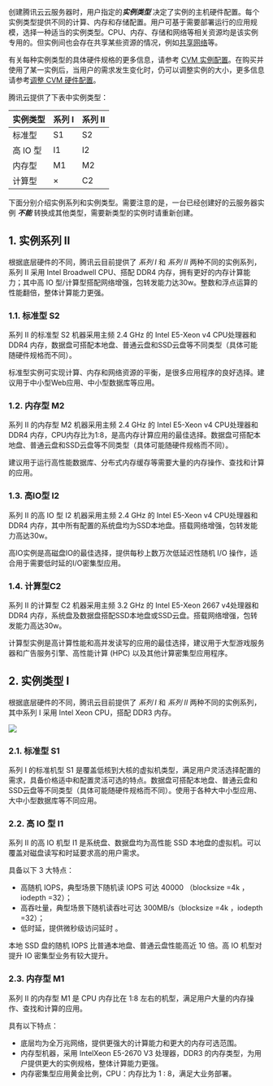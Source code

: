 创建腾讯云云服务器时，用户指定的***实例类型*** 决定了实例的主机硬件配置。每个实例类型提供不同的计算、内存和存储配置。用户可基于需要部署运行的应用规模，选择一种适当的实例类型。CPU、内存、存储和网络等相关资源均是该实例专用的。但实例间也会存在共享某些资源的情况，例如[共享网络](https://www.qcloud.com/doc/product/213/509#2.-.E5.85.B1.E4.BA.AB.E7.BD.91.E7.BB.9C)等。

有关每种实例类型的具体硬件规格的更多信息，请参考 [CVM 实例配置](https://www.qcloud.com/doc/product/213/2177)。在购买并使用了某一实例后，当用户的需求发生变化时，仍可以调整实例的大小，更多信息请参考[调整 CVM 硬件配置](https://www.qcloud.com/doc/product/213/2178)。

腾讯云提供了下表中实例类型：

| 实例类型| 系列 I | 系列 II |
|---------|---------|---------|
| 标准型  | S1 | S2 |
| 高 IO 型  | I1 |I2  |
| 内存型  | M1 | M2  |
| 计算型  | × | C2  |
下面分别介绍实例系列和实例类型。需要注意的是，一台已经创建好的云服务器实例 ***不能*** 转换成其他类型，需要新类型的实例时请重新创建。

## 1. 实例系列 II
根据底层硬件的不同，腾讯云目前提供了 *系列 I* 和 *系列 II* 两种不同的实例系列，系列 II 采用 Intel Broadwell CPU、搭配 DDR4 内存，拥有更好的内存计算能力；其中高 IO 型/计算型搭配网络增强，包转发能力达30w。整数和浮点运算的性能翻倍，整体计算能力更强。

### 1.1. 标准型 S2
系列 II 的标准型 S2 机器采用主频 2.4 GHz 的 Intel E5-Xeon v4 CPU处理器和 DDR4 内存，数据盘可搭配本地盘、普通云盘和SSD云盘等不同类型（具体可能随硬件规格而不同）。

标准型实例可实现计算、内存和网络资源的平衡，是很多应用程序的良好选择。建议用于中小型Web应用、中小型数据库等应用。

### 1.2. 内存型 M2
系列 II 的内存型 M2 机器采用主频 2.4 GHz 的 Intel E5-Xeon v4 CPU处理器和 DDR4 内存，CPU内存比为1:8，是高内存计算应用的最佳选择。数据盘可搭配本地盘、普通云盘和SSD云盘等不同类型（具体可能随硬件规格而不同）。

建议用于运行高性能数据库、分布式内存缓存等需要大量的内存操作、查找和计算的应用。

### 1.3. 高IO型 I2 
系列 II 的高 IO 型 I2 机器采用主频 2.4 GHz 的 Intel E5-Xeon v4 CPU处理器和 DDR4 内存，其中所有配置的系统盘均为SSD本地盘。搭载网络增强，包转发能力高达30w。

高IO实例是高磁盘IO的最佳选择，提供每秒上数万次低延迟性随机 I/O 操作，适合用于需要低时延的I/O密集型应用。


### 1.4. 计算型C2
系列 II 的计算型 C2 机器采用主频 3.2 GHz 的 Intel E5-Xeon 2667 v4处理器和 DDR4 内存，系统盘及数据盘搭配SSD本地盘或SSD云盘。搭载网络增强，包转发能力高达30w。

计算型实例是高计算性能和高并发读写的应用的最佳选择，建议用于大型游戏服务器和广告服务引擎、高性能计算 (HPC) 以及其他计算密集型应用程序。

## 2. 实例类型 I
根据底层硬件的不同，腾讯云目前提供了 *系列 I* 和 *系列 II* 两种不同的实例系列，其中系列 I 采用 Intel Xeon CPU，搭配 DDR3 内存。

![](//mccdn.qcloud.com/static/img/daa15bd088c10e4f572e863efcaef94c/image.png)

### 2.1. 标准型 S1

系列 I 的标准机型 S1 是覆盖低核到大核的虚拟机类型，满足用户灵活选择配置的需求，具备价格适中和配置灵活可选的特点。数据盘可搭配本地盘、普通云盘和SSD云盘等不同类型（具体可能随硬件规格而不同）。使用于各种大中小型应用、大中小型数据库等不同应用。

### 2.2. 高 IO 型 I1

系列 II 的高 IO 机型 I1 是系统盘、数据盘均为高性能 SSD 本地盘的虚拟机。可以覆盖对磁盘读写和时延要求高的用户需求。

具备以下 3 大特点：

- 高随机 IOPS，典型场景下随机读 IOPS 可达 40000 （blocksize =4k ，iodepth =32）；
- 高吞吐量，典型场景下随机读吞吐可达 300MB/s（blocksize =4k ，iodepth =32）；
- 低时延，提供微秒级访问延时 。

本地 SSD 盘的随机 IOPS 比普通本地盘、普通云盘性能高近 10 倍。高 IO 机型对提升 IO 密集型业务有较大提升。

### 2.3. 内存型 M1

系列 II 的内存型 M1 是 CPU 内存比在 1:8 左右的机型，满足用户大量的内存操作、查找和计算的应用。

具有以下特点：

- 底层均为全万兆网络，提供更强大的计算能力和更大的内存可选范围。
- 内存型机器，采用 IntelXeon E5-2670 V3 处理器，DDR3 的内存类型，为用户提供更大的实例规格，整体计算能力更强。
- 内存密集型应用黄金比例，CPU：内存比为 1 : 8，满足大业务部署。



